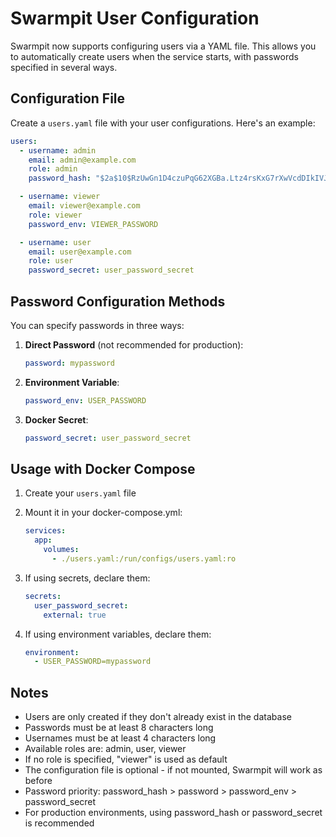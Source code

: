 # Swarmpit User Configuration

Swarmpit now supports configuring users via a YAML file. This allows you to automatically create users when the service starts, with passwords specified in several ways.

## Configuration File

Create a `users.yaml` file with your user configurations. Here's an example:

```yaml
users:
  - username: admin
    email: admin@example.com
    role: admin
    password_hash: "$2a$10$RzUwGn1D4czuPqG62XGBa.Ltz4rsKxG7rXwVcdDIkIVJ7WqZlscwy"

  - username: viewer
    email: viewer@example.com
    role: viewer
    password_env: VIEWER_PASSWORD

  - username: user
    email: user@example.com
    role: user
    password_secret: user_password_secret
```

## Password Configuration Methods

You can specify passwords in three ways:

1. **Direct Password** (not recommended for production):
   ```yaml
   password: mypassword
   ```

2. **Environment Variable**:
   ```yaml
   password_env: USER_PASSWORD
   ```

3. **Docker Secret**:
   ```yaml
   password_secret: user_password_secret
   ```

## Usage with Docker Compose

1. Create your `users.yaml` file
2. Mount it in your docker-compose.yml:
   ```yaml
   services:
     app:
       volumes:
         - ./users.yaml:/run/configs/users.yaml:ro
   ```

3. If using secrets, declare them:
   ```yaml
   secrets:
     user_password_secret:
       external: true
   ```

4. If using environment variables, declare them:
   ```yaml
   environment:
     - USER_PASSWORD=mypassword
   ```

## Notes

- Users are only created if they don't already exist in the database
- Passwords must be at least 8 characters long
- Usernames must be at least 4 characters long
- Available roles are: admin, user, viewer
- If no role is specified, "viewer" is used as default
- The configuration file is optional - if not mounted, Swarmpit will work as before
- Password priority: password_hash > password > password_env > password_secret
- For production environments, using password_hash or password_secret is recommended 